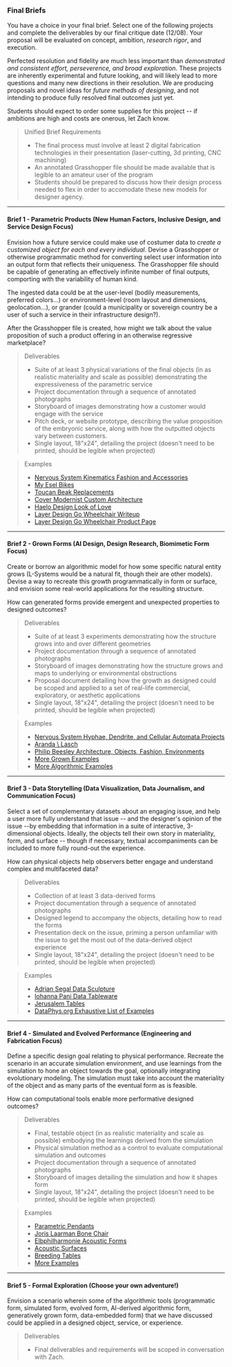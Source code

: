  ### Final Briefs

You have a choice in your final brief. Select one of the following projects and complete the deliverables by our final critique date (12/08). Your proposal will be evaluated on concept, ambition, *research rigor*, and execution.

Perfected resolution and fidelity are much less important than *demonstrated and consistent effort, perseverence, and broad exploration*. These projects are inherently experimental and future looking, and will likely lead to more questions and many new directions in their  resolution. We are producing proposals and novel ideas for *future methods of designing*, and not intending to produce fully resolved final outcomes just yet. 

Students should expect to order some supplies for this project -- if ambitions are high and costs are onerous, let Zach know.

> Unified Brief Requirements
> - The final process must involve at least 2 digital fabrication technologies in their presentation (laser-cutting, 3d printing, CNC machining)
> - An annotated Grasshopper file should be made available that is legible to an amateur user of the program
> - Students should be prepared to discuss how their design process needed to flex in order to accomodate these new models for designer agency.
-----

#### Brief 1 - Parametric Products (New Human Factors, Inclusive Design, and Service Design Focus)

Envision how a future service could make use of costumer data to *create a customized object for each and every individual*. Devise a Grasshopper or otherwise programmatic method for converting select user information into an output form that reflects their uniqueness. The Grasshopper file should be capable of generating an effectively infinite number of final outputs, comporting with the variability of human kind.

The ingested data could be at the user-level (bodily measurements, preferred colors...) or environment-level (room layout and dimensions, geolocation...), or grander (could a municipality or sovereign country be a user of such a service in their infrastructure design?).

After the Grasshopper file is created, how might we talk about the value proposition of such a product offering in an otherwise regressive marketplace?

> Deliverables
>- Suite of at least 3 physical variations of the final objects (in as realistic materiality and scale as possible) demonstrating the expressiveness of the parametric service
>- Project documentation through a sequence of annotated photographs 
>- Storyboard of images demonstrating how a customer would engage with the service
>- Pitch deck, or website prototype, describing the value proposition of the embryonic service, along with how the outputted objects vary between customers.
>- Single layout, 18"x24", detailing the project (doesn't need to be printed, should be legible when projected)

> Examples
>- [Nervous System Kinematics Fashion and Accessories](https://n-e-r-v-o-u-s.com/kinematics/)
>- [My Esel Bikes](https://www.my-esel.com/my-esel-fahrrad/konfigurator/)
>- [Toucan Beak Replacements](https://3dprint.com/115060/grecia-toucan-3d-printed-beak/)
>- [Cover Modernist Custom Architecture](https://cover.build/)
>- [Haelo Design Look of Love](http://www.haelodesign.com/manifesting-the-look-of-love/)
>- [Layer Design Go Wheelchair Writeup](http://www.core77.com/posts/53505/Finally-A-Chair-That-Might-Actually-Change-Lives)
>- [Layer Design Go Wheelchair Product Page](http://layerdesign.com/projects/go/)

-----

#### Brief 2 - Grown Forms (AI Design, Design Research, Biomimetic Form Focus)
Create or borrow an algorithmic model for how some specific natural entity grows (L-Systems would be a natural fit, though their are other models). Devise a way to recreate this growth programmatically in form or surface, and envision some real-world applications for the resulting structure.

How can generated forms provide emergent and unexpected properties to designed outcomes?

> Deliverables
>- Suite of at least 3 experiments demonstrating how the structure grows into and over different geometries 
>- Project documentation through a sequence of annotated photographs 
>- Storyboard of images demonstrating how the structure grows and maps to underlying or environmental obstructions
>- Proposal document detailing how the growth as designed could be scoped and applied to a set of real-life commercial, exploratory, or aesthetic applications
>- Single layout, 18"x24", detailing the project (doesn't need to be printed, should be legible when projected)

> Examples
>- [Nervous System Hyphae, Dendrite, and Cellular Automata Projects](https://n-e-r-v-o-u-s.com/projects/)
>- [Aranda \ Lasch](http://arandalasch.com)
>- [Philip Beesley Architecture, Objects, Fashion, Environments](http://philipbeesleyarchitect.com)
>- [More Grown Examples](https://github.com/zachpino/3dDataForm/blob/master/week9/gendes.md)
>- [More Algorithmic Examples](https://github.com/zachpino/3dDataForm/blob/master/week10/examples.md)

-----

#### Brief 3 - Data Storytelling (Data Visualization, Data Journalism, and Communication Focus)
Select a set of complementary datasets about an engaging issue, and help a user more fully understand that issue -- and the designer's opinion of the issue --by embedding that information in a suite of interactive, 3-dimensional objects. Ideally, the objects tell their own story in materiality, form, and surface -- though if necessary, textual accompaniments can be included to more fully round-out the experience.

How can physical objects help observers better engage and understand complex and multifaceted data?

> Deliverables
>- Collection of at least 3 data-derived forms
>- Project documentation through a sequence of annotated photographs 
>- Designed legend to accompany the objects, detailing how to read the forms
>- Presentation deck on the issue, priming a person unfamiliar with the issue to get the most out of the data-derived object experience
>- Single layout, 18"x24", detailing the project (doesn't need to be printed, should be legible when projected)

> Examples
>- [Adrian Segal Data Sculpture](https://www.adriensegal.com/)
>- [Iohanna Pani Data Tableware](https://www.designboom.com/design/iohanna-pani-form-follows-data/)
>- [Jerusalem Tables](http://www.core77.com/projects/39363/Jerusalem-Tables)
>- [DataPhys.org Exhaustive List of Examples](http://dataphys.org/list/)

-----

#### Brief 4 - Simulated and Evolved Performance (Engineering and Fabrication Focus)
Define a specific design goal relating to physical performance. Recreate the scenario in an accurate simulation environment, and use learnings from the simulation to hone an object towards the goal, optionally integrating evolutionary modeling. The simulation must take into account the materiality of the object and as many parts of the eventual form as is feasible. 

How can computational tools enable more performative designed outcomes? 

> Deliverables
>- Final, testable object (in as realistic materiality and scale as possible) embodying the learnings derived from the simulation
>- Physical simulation method as a control to evaluate computational simulation and outcomes
>- Project documentation through a sequence of annotated photographs 
>- Storyboard of images detailing the simulation and how it shapes form
>- Single layout, 18"x24", detailing the project (doesn't need to be printed, should be legible when projected)

> Examples
>- [Parametric Pendants](http://www.core77.com/posts/27583/In-the-Details-Parametric-Pendants-That-Hit-the-Sweet-Spot-Between-Handcraft-and-the-Machine-Made)
>- [Joris Laarman Bone Chair](http://www.jorislaarman.com/work/bone-chair/)
>- [Elbphilharmonie Acoustic Forms](https://www.wired.com/2017/01/happens-algorithms-design-concert-hall-stunning-elbphilharmonie/)
>- [Acoustic Surfaces](http://www.bradypeters.com/parametric-acoustic-surfaces.html)
>- [Breeding Tables](http://www.kramweisshaar.com/projects/breeding-tables)
>- [More Examples](https://github.com/zachpino/3dDataForm/blob/master/week4/genalgo.md)

-----

#### Brief 5 - Formal Exploration (Choose your own adventure!)
Envision a scenario wherein some of the algorithmic tools (programmatic form, simulated form, evolved form, AI-derived algorithmic form, generatively grown form, data-embedded form) that we have discussed could be applied in a designed object, service, or experience.

> Deliverables
>- Final deliverables and requirements will be scoped in conversation with Zach.
 
